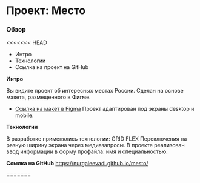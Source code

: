 # Проект: Место

### Обзор
<<<<<<< HEAD
* Интро
* Технологии
* Ссылка на проект на GitHub


**Интро**

Вы видите проект об интересных местах России.
Сделан на основе макета, размещенного в Фигме.
* [Ссылка на макет в Figma](https://www.figma.com/file/2cn9N9jSkmxD84oJik7xL7/JavaScript.-Sprint-4?node-id=0%3A1)
Проект адаптирован под экраны desktop и mobile.

**Технологии**

В разработке применялись технологии:
GRID
FLEX
Переключения на разную ширину экрана через медиазапросы.
В проекте реализован ввод информации в форму профайла: имя и специальностью. 


**Ссылка на GitHub**
 https://nurgaleevadi.github.io/mesto/



=======

